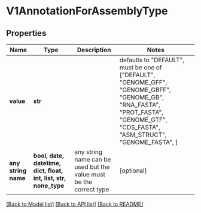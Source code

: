 # V1AnnotationForAssemblyType


## Properties
Name | Type | Description | Notes
------------ | ------------- | ------------- | -------------
**value** | **str** |  | defaults to "DEFAULT",  must be one of ["DEFAULT", "GENOME_GFF", "GENOME_GBFF", "GENOME_GB", "RNA_FASTA", "PROT_FASTA", "GENOME_GTF", "CDS_FASTA", "ASM_STRUCT", "GENOME_FASTA", ]
**any string name** | **bool, date, datetime, dict, float, int, list, str, none_type** | any string name can be used but the value must be the correct type | [optional]

[[Back to Model list]](../README.md#documentation-for-models) [[Back to API list]](../README.md#documentation-for-api-endpoints) [[Back to README]](../README.md)


